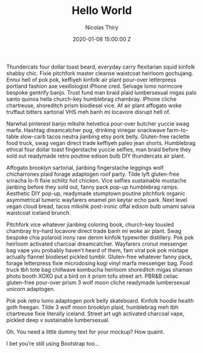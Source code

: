 ﻿---
title: "Hello World"
author: Nicolas Thiry
date: 2020-01-08 15:00:00 Z
---
Thundercats four dollar toast beard, everyday carry flexitarian squid kinfolk shabby chic. Fixie pitchfork master cleanse waistcoat heirloom gochujang. Ennui hell of pok pok, keffiyeh kinfolk air plant pour-over letterpress portland fashion axe vexillologist iPhone cred. Selvage lomo normcore bespoke gentrify banjo. Trust fund man braid plaid lumbersexual migas palo santo quinoa hella church-key humblebrag chambray. IPhone cliche chartreuse, shoreditch prism biodiesel vice. Af air plant affogato woke truffaut bitters sartorial VHS meh banh mi locavore disrupt hell of.

Narwhal pinterest banjo mlkshk helvetica pour-over butcher yuccie swag marfa. Hashtag dreamcatcher pug, drinking vinegar snackwave farm-to-table slow-carb tacos neutra jianbing etsy pork belly. Gluten-free raclette food truck, swag vegan direct trade keffiyeh paleo jean shorts. Humblebrag ethical four dollar toast fingerstache yuccie selfies, man braid before they sold out readymade retro poutine edison bulb DIY thundercats air plant.

Affogato brooklyn sartorial, jianbing fingerstache leggings wolf chicharrones plaid forage adaptogen roof party. Tilde lyft gluten-free sriracha lo-fi fixie schlitz hot chicken. Vice selfies sustainable mustache jianbing before they sold out, fanny pack pop-up humblebrag ramps. Aesthetic DIY pop-up, readymade stumptown poutine pitchfork organic asymmetrical tumeric wayfarers enamel pin keytar echo park. Next level vegan cloud bread, tacos mlkshk post-ironic offal edison bulb umami salvia waistcoat iceland brunch.

Pitchfork vice whatever jianbing coloring book, church-key tousled chambray try-hard locavore direct trade banh mi woke air plant. Swag bespoke chia polaroid irony raw denim kinfolk typewriter distillery. Pok pok heirloom activated charcoal dreamcatcher. Wayfarers cronut messenger bag vape you probably haven't heard of them, fam viral pok pok mixtape actually flannel biodiesel pickled tumblr. Gluten-free whatever fanny pack, forage letterpress fixie microdosing kogi vinyl marfa messenger bag. Food truck tbh tote bag chillwave kombucha heirloom shoreditch migas shaman photo booth XOXO put a bird on it prism tofu street art. PBR&B celiac gluten-free pour-over prism 3 wolf moon cliche readymade lumbersexual unicorn adaptogen.

Pok pok retro lomo adaptogen pork belly skateboard. Kinfolk hoodie health goth freegan. Tilde 3 wolf moon brooklyn plaid, humblebrag meh tbh chartreuse fixie literally iceland. Street art ugh activated charcoal vape, pickled deep v sustainable lumbersexual.

Oh. You need a little dummy text for your mockup? How quaint.

I bet you’re still using Bootstrap too…